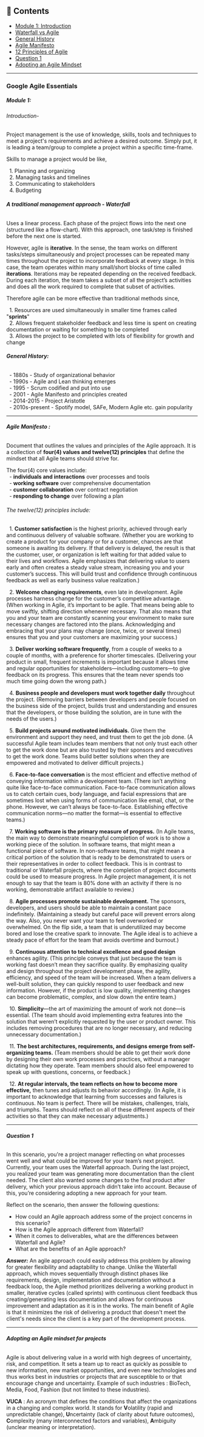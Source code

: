 ## 📑 Contents
- [Module 1: Introduction](#introduction-)
- [Waterfall vs Agile](#a-traditional-management-approach---waterfall)
- [General History](#general-history)
- [Agile Manifesto](#agile-manifesto-)
- [12 Principles of Agile](#the-twelve12-principles-include)
- [Question 1](#question-1)
- [Adopting an Agile Mindset](#adopting-an-agile-mindset-for-projects)

---

### **Google Agile Essentials**

##### **Module 1:** 

###### Introduction-

Project management is the use of knowledge, skills, tools and techniques to meet a project's requirements and achieve a desired outcome. Simply put, it is leading a team/group to complete a project within a specific time-frame. 

Skills to manage a project would be like,

&nbsp;	1. Planning and organizing  
&nbsp;	2. Managing tasks and timelines  
&nbsp;	3. Communicating to stakeholders  
&nbsp;	4. Budgeting  

###### **A traditional management approach - Waterfall**

Uses a linear process. Each phase of the project flows into the next one (structured like a flow-chart). With this approach, one task/step is finished before the next one is started.

However, agile is **iterative**. In the sense, the team works on different tasks/steps simultaneously and project processes can be repeated many times throughout the project to incorporate feedback at every stage. In this case, the team operates within many small/short blocks of time called **iterations**. Iterations may be repeated depending on the received feedback. During each iteration, the team takes a subset of all the project’s activities and does all the work required to complete that subset of activities. 

Therefore agile can be more effective than traditional methods since,  

&nbsp;	1. Resources are used simultaneously in smaller time frames called "**sprints**"  
&nbsp;	2. Allows frequent stakeholder feedback and less time is spent on creating documentation or waiting for something to be completed  
&nbsp;	3. Allows the project to be completed with lots of flexibility for growth and change  

###### **General History:**
&nbsp;	- 1880s		- Study of organizational behavior  
&nbsp;	- 1990s		- Agile and Lean thinking emerges  
&nbsp;	- 1995		- Scrum codified and put into use  
&nbsp;	- 2001		- Agile Manifesto and principles created  
&nbsp;	- 2014-2015	- Project Aristotle  
&nbsp;	- 2010s-present	- Spotify model, SAFe, Modern Agile etc. gain popularity  

---

###### **Agile Manifesto :** 

Document that outlines the values and principles of the Agile approach. It is a collection of **four(4) values and twelve(12) principles** that define the mindset that all Agile teams should strive for.

The four(4) core values include:  
&nbsp;	- **individuals and interactions** over processes and tools  
&nbsp;	- **working software** over comprehensive documentation  
&nbsp;	- **customer collaboration** over contract negotiation  
&nbsp;	- **responding to change** over following a plan  

###### The twelve(12) principles include:
&nbsp; 1. **Customer satisfaction** is the highest priority, achieved through early and continuous delivery of valuable software. (Whether you are working to create a product for your company or for a customer, chances are that someone is awaiting its delivery. If that delivery is delayed, the result is that the customer, user, or organization is left waiting for that added value to their lives and workflows. Agile emphasizes that delivering value to users early and often creates a steady value stream, increasing you and your customer’s success. This will build trust and confidence through continuous feedback as well as early business value realization.)  

&nbsp; 2. **Welcome changing requirements**, even late in development. Agile processes harness change for the customer’s competitive advantage. (When working in Agile, it’s important to be agile. That means being able to move swiftly, shifting direction whenever necessary. That also means that you and your team are constantly scanning your environment to make sure necessary changes are factored into the plans. Acknowledging and embracing that your plans may change (once, twice, or several times) ensures that you and your customers are maximizing your success.)  

&nbsp; 3. **Deliver working software frequently**, from a couple of weeks to a couple of months, with a preference for shorter timescales. (Delivering your product in small, frequent increments is important because it allows time and regular opportunities for stakeholders—including customers—to give feedback on its progress. This ensures that the team never spends too much time going down the wrong path.)  

&nbsp; 4. **Business people and developers must work together daily** throughout the project. (Removing barriers between developers and people focused on the business side of the project, builds trust and understanding and ensures that the developers, or those building the solution, are in tune with the needs of the users.)  

&nbsp; 5. **Build projects around motivated individuals.** Give them the environment and support they need, and trust them to get the job done. (A successful Agile team includes team members that not only trust each other to get the work done but are also trusted by their sponsors and executives to get the work done. Teams build better solutions when they are empowered and motivated to deliver difficult projects.)  

&nbsp; 6. **Face-to-face conversation** is the most efficient and effective method of conveying information within a development team.  (There isn’t anything quite like face-to-face communication. Face-to-face communication allows us to catch certain cues, body language, and facial expressions that are sometimes lost when using forms of communication like email, chat, or the phone. However, we can’t always be face-to-face. Establishing effective communication norms—no matter the format—is essential to effective teams.)  

&nbsp; 7. **Working software is the primary measure of progress.** (In Agile teams, the main way to demonstrate meaningful completion of work is to show a working piece of the solution. In software teams, that might mean a functional piece of software. In non-software teams, that might mean a critical portion of the solution that is ready to be demonstrated to users or their representatives in order to collect feedback. This is in contrast to traditional or Waterfall projects, where the completion of project documents could be used to measure progress. In Agile project management, it is not enough to say that the team is 80% done with an activity if there is no working, demonstrable artifact available to review.)  

&nbsp; 8. **Agile processes promote sustainable development.** The sponsors, developers, and users should be able to maintain a constant pace indefinitely. (Maintaining a steady but careful pace will prevent errors along the way. Also, you never want your team to feel overworked or overwhelmed. On the flip side, a team that is underutilized may become bored and lose the creative spark to innovate. The Agile ideal is to achieve a steady pace of effort for the team that avoids overtime and burnout.)  

&nbsp; 9. **Continuous attention to technical excellence and good design** enhances agility. (This principle conveys that just because the team is working fast doesn’t mean they sacrifice quality. By emphasizing quality and design throughout the project development phase, the agility, efficiency, and speed of the team will be increased. When a team delivers a well-built solution, they can quickly respond to user feedback and new information. However, if the product is low quality, implementing changes can become problematic, complex, and slow down the entire team.)  

&nbsp; 10. **Simplicity**—the art of maximizing the amount of work not done—is essential.  (The team should avoid implementing extra features into the solution that weren’t explicitly requested by the user or product owner. This includes removing procedures that are no longer necessary, and reducing unnecessary documentation.)  

&nbsp; 11. **The best architectures, requirements, and designs emerge from self-organizing teams.**  (Team members should be able to get their work done by designing their own work processes and practices, without a manager dictating how they operate. Team members should also feel empowered to speak up with questions, concerns, or feedback.)  

&nbsp; 12. **At regular intervals, the team reflects on how to become more effective,** then tunes and adjusts its behavior accordingly. (In Agile, it is important to acknowledge that learning from successes and failures is continuous. No team is perfect. There will be mistakes, challenges, trials, and triumphs. Teams should reflect on all of these different aspects of their activities so that they can make necessary adjustments.)  

---

###### **Question 1**
In this scenario, you're a project manager reflecting on what processes went well and what could be improved for your team’s next project. Currently, your team uses the Waterfall approach. During the last project, you realized your team was generating more documentation than the client needed. The client also wanted some changes to the final product after delivery, which your previous approach didn’t take into account. Because of this, you’re considering adopting a new approach for your team.   

Reflect on the scenario, then answer the following questions:
- How could an Agile approach address some of the project concerns in this scenario?
- How is the Agile approach different from Waterfall?
- When it comes to deliverables, what are the differences between Waterfall and Agile?
- What are the benefits of an Agile approach?


***Answer:*** An agile approach could easily address this problem by allowing for greater flexibility and adaptability to change. Unlike the Waterfall approach, which moves sequentially through distinct phases like requirements, design, implementation and documentation without a feedback loop, the Agile method prioritizes delivering a working product in smaller, iterative cycles (called sprints) with continuous client feedback thus creating/generating less documentation and allows for continuous improvement and adaptation as it is in the works. The main benefit of Agile is that it minimizes the risk of delivering a product that doesn't meet the client's needs since the client is a key part of the development process. 

---

###### **Adopting an Agile mindset for projects** 
Agile is about delivering value in a world with high degrees of uncertainty, risk, and competition. It sets a team up to react as quickly as possible to new information, new market opportunities, and even new technologies and thus works best in industries or projects that are susceptible to or that encourage change and uncertainty. Example of such industries : BioTech, Media, Food, Fashion (but not limited to these industries).

**VUCA** : An acronym that defines the conditions that affect the organizations in a changing and complex world. It stands for **V**olatility (rapid and unpredictable change), **U**ncertainty (lack of clarity about future outcomes), **C**omplexity (many interconnected factors and variables), **A**mbiguity (unclear meaning or interpretation).  
